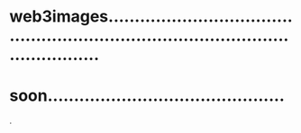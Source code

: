 # web3images.........................................................................................................
# soon.............................................
.
